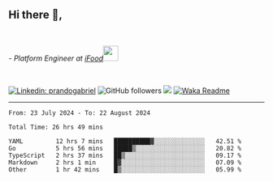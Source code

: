 <h2>Hi there  👋,</h2> </br>

<p><em>- Platform Engineer at <a href="https://www.ifood.com.br/">iFood</a><img src="https://media.giphy.com/media/WUlplcMpOCEmTGBtBW/giphy.gif" width="30"> 
</em></p></br>


[![Linkedin: prandogabriel](https://img.shields.io/badge/-prandogabriel-blue?style=flat-square&logo=Linkedin&logoColor=white&link=https://www.linkedin.com/in/prandogabriel/)](https://www.linkedin.com/in/prandogabriel)
![GitHub followers](https://img.shields.io/github/followers/prandogabriel?label=Follow&style=social)
![](https://visitor-badge.glitch.me/badge?page_id=prandogabriel.prandogabriel)
[![Waka Readme](https://github.com/prandogabriel/prandogabriel/actions/workflows/update-stats.yml.yml/badge.svg)](https://github.com/prandogabriel/prandogabriel/actions/workflows/update-stats.yml.yml)

---

<!--START_SECTION:waka-->

```golang
From: 23 July 2024 - To: 22 August 2024

Total Time: 26 hrs 49 mins

YAML         12 hrs 7 mins   ██████████▓░░░░░░░░░░░░░░   42.51 %
Go           5 hrs 56 mins   █████▒░░░░░░░░░░░░░░░░░░░   20.82 %
TypeScript   2 hrs 37 mins   ██▒░░░░░░░░░░░░░░░░░░░░░░   09.17 %
Markdown     2 hrs 1 min     █▓░░░░░░░░░░░░░░░░░░░░░░░   07.09 %
Other        1 hr 42 mins    █▒░░░░░░░░░░░░░░░░░░░░░░░   05.99 %
```

<!--END_SECTION:waka-->
